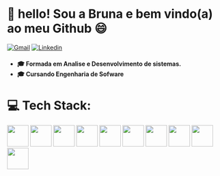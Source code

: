  # 💫 hello! Sou a Bruna e bem vindo(a) ao meu Github 😄
<a href="mailto: bruhbg55@gmail.com"><img src="https://img.shields.io/badge/Gmail-red?style=flat&logo=Gmail&logoColor=white" alt="Gmail" /></a> 
<a href="https://www.linkedin.com/in/gcbruna/" target="_blank"><img src="https://img.shields.io/badge/LinkedIn-blue?style=flat&logo=linkedin&labelColor=blue" alt="Linkedin" /></a> 
<h4> <ul>  <li>🎓 Formada em Analise e Desenvolvimento de sistemas.</li> <li>🎓 Cursando Engenharia de Sofware</li></h4>

# 💻 Tech Stack:
<img src="https://cdn.jsdelivr.net/gh/devicons/devicon@latest/icons/tailwindcss/tailwindcss-original.svg" width="50"> <img src="https://cdn.jsdelivr.net/gh/devicons/devicon/icons/bootstrap/bootstrap-original-wordmark.svg" width="50"/>  <img src="https://cdn.jsdelivr.net/gh/devicons/devicon/icons/react/react-original-wordmark.svg" width="50"/> <img src="https://cdn.jsdelivr.net/gh/devicons/devicon/icons/sass/sass-original.svg" width="50"/>
<img src="https://cdn.jsdelivr.net/gh/devicons/devicon/icons/javascript/javascript-original.svg" width="50"> 
<img src="https://cdn.jsdelivr.net/gh/devicons/devicon@latest/icons/php/php-original.svg" width="50"/>
<img src="https://cdn.jsdelivr.net/gh/devicons/devicon@latest/icons/mysql/mysql-original.svg" width="50" />
<img src="https://cdn.jsdelivr.net/gh/devicons/devicon@latest/icons/threedsmax/threedsmax-original.svg" width="50" />
<img src="https://cdn.jsdelivr.net/gh/devicons/devicon@latest/icons/threedsmax/threedsmax-original.svg" width="50"  />
<img src="https://cdn.jsdelivr.net/gh/devicons/devicon@latest/icons/threedsmax/threedsmax-original.svg"  width="50" />
          
          
          

          
          
          
          
          
